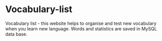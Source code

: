 # Vocabulary-list
Vocabulary list - this website helps to organise and test new vocabulary when you learn new language. Words and statistics are saved in MySQL data base.
